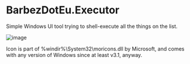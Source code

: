# BarbezDotEu.Executor
Simple Windows UI tool trying to shell-execute all the things on the list.

![image](https://user-images.githubusercontent.com/21220083/215356733-7f745067-d64a-49f6-87ec-5e77ee68445d.png)

Icon is part of %windir%\System32\moricons.dll by Microsoft, and comes with any version of Windows since at least v3.1, anyway.
